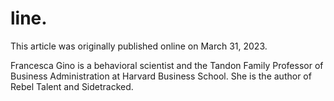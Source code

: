 # line.

This article was originally published online on March 31, 2023.

Francesca Gino is a behavioral scientist and the Tandon Family Professor of Business Administration at Harvard Business School. She is the author of Rebel Talent and Sidetracked.